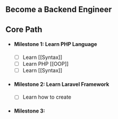 
## Become a Backend Engineer

## **Core Path**

- #### Milestone 1: Learn PHP Language
	- [ ] Learn [[Syntax]]
	- [ ] Learn PHP [[OOP]]
	- [ ] Learn [[Syntax]]
- #### Milestone 2: Learn Laravel Framework
	- [ ] Learn how to create
- #### Milestone 3:

